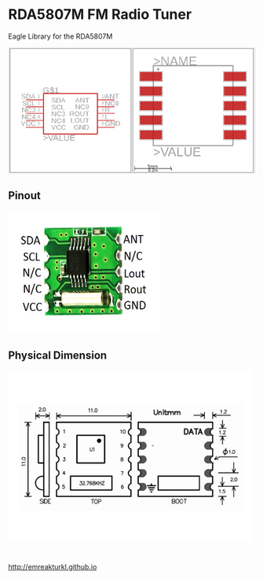 # RDA5807M FM Radio Tuner

Eagle Library for the RDA5807M

<img src="img/ss.png" alt="RDA5807M Eagle Library">

## Pinout

<img src="img/pinout.png" alt="RDA5807M Pinout" width="310px" height="250px">

## Physical Dimension

<img src="img/dimension.png" alt="RDA5807M Physical Dimension">

#

http://emreakturkl.github.io